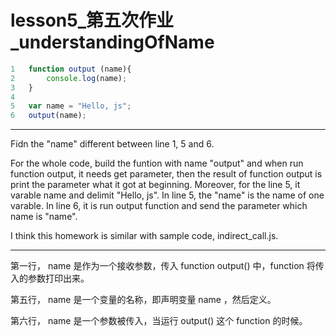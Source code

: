 # lesson5\_第五次作业\_understandingOfName

```javascript
1   function output (name){
2       console.log(name);
3   }
4
5   var name = "Hello, js";
6   output(name);
```

---

Fidn the "name" different between line 1, 5 and 6.

For the whole code, build the funtion with name "output" and when run function output, it needs get parameter, then the result of function output is print the parameter what it got at beginning. Moreover, for the line 5, it varable name and delimit "Hello, js". In line 5, the "name" is the name of one varable. In line 6, it is run output function and send the parameter which name is "name".

I think this homework is similar with sample code, indirect_call.js.

---

第一行， name 是作为一个接收参数，传入 function output() 中，function 将传入的参数打印出来。

第五行， name 是一个变量的名称，即声明变量 name ，然后定义。

第六行， name 是一个参数被传入，当运行 output() 这个 function 的时候。
